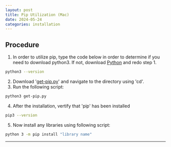 ```yaml
---
layout: post
title: Pip Utilization (Mac)
date: 2024-05-24
categories: installation
---
```

## Procedure
1. In order to utilize pip, type the code below in order to determine if you need to download python3. If not, download <a href="https://www.python.org/downloads/" target="_blank">Python</a> and redo step 1.
```sh
python3 --version
```
2. Download '<a href="https://bootstrap.pypa.io/get-pip.py" target="_blank">get-pip.py</a>' and navigate to the directory using 'cd'.
3. Run the following script:
```sh
python3 get-pip.py
```
4. After the installation, vertify that 'pip' has been installed
```sh
pip3 --version
```
5. Now install any libraries using following script:
```sh
python 3 -m pip install "library name"
```
---